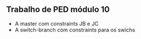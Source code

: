 ## Trabalho de PED módulo 10

- A master com constraints JB e JC
- A switch-branch com constraints para os swichs
